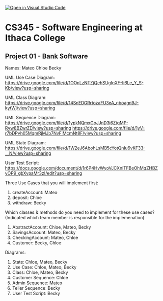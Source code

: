 [![Open in Visual Studio Code](https://classroom.github.com/assets/open-in-vscode-f059dc9a6f8d3a56e377f745f24479a46679e63a5d9fe6f495e02850cd0d8118.svg)](https://classroom.github.com/online_ide?assignment_repo_id=6984101&assignment_repo_type=AssignmentRepo)
# CS345 - Software Engineering at Ithaca College
## Project 01 - Bank Software

Names: 
Mateo
Chloe
Becky

UML Use Case Diagram: https://drive.google.com/file/d/1OOnLzNTZjQehSUgIqXF-Ii6Le_Y_S-Kb/view?usp=sharing

UML Class Diagram: https://drive.google.com/file/d/14SnEDGRrtozaFU3eA_qboagn9J-kytWj/view?usp=sharing

UML Sequence Diagram: https://drive.google.com/file/d/1ypkNQmxGoJJnD3i6ZtqMP-Ryw8BZwrZD/view?usp=sharing
                      https://drive.google.com/file/d/1yV-r7bDPvh05MqmRjMJb7NvFiMcmNt8F/view?usp=sharing

UML State Diagram: https://drive.google.com/file/d/1W2eJ6AbohLsMB5cYotQnlu6vKF33-__N/view?usp=sharing

User Test Script: https://docs.google.com/document/d/1r6P4HvWyoVJCXniTFBeOhMqZHBZvOP9_gbXvpaMr3zI/edit?usp=sharing

Three Use Cases that you will implement first:
1. createAccount: Mateo
2. deposit: Chloe
3. withdraw: Becky

Which classes & methods do you need to implement for these use cases?
(Indicated which team member is responsible for the implemenation)
1. AbstractAccount: Chloe, Mateo, Becky
2. SavingsAccount: Mateo, Becky
3. CheckingAccount: Mateo, Chloe
4. Customer: Becky, Chloe

Diagrams:
1. State: Chloe, Mateo, Becky
2. Use Case: Chloe, Mateo, Becky
3. Class: Chloe, Mateo, Becky
4. Customer Sequence: Chloe
5. Admin Sequence: Mateo
6. Teller Sequence: Becky
7. User Test Script: Becky

